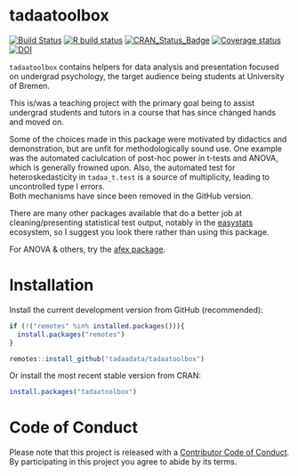 
<!-- README.md is generated from README.Rmd. Please edit that file -->

# tadaatoolbox

<!-- badges: start -->

[![Build
Status](https://travis-ci.org/tadaadata/tadaatoolbox.svg)](https://travis-ci.org/tadaadata/tadaatoolbox)
[![R build
status](https://github.com/tadaadata/tadaatoolbox/workflows/R-CMD-check/badge.svg)](https://github.com/tadaadata/tadaatoolbox/actions)
[![CRAN\_Status\_Badge](https://www.r-pkg.org/badges/version-ago/tadaatoolbox)](https://cran.r-project.org/package=tadaatoolbox)
[![Coverage
status](https://codecov.io/gh/tadaadata/tadaatoolbox/branch/master/graph/badge.svg)](https://codecov.io/github/tadaadata/tadaatoolbox?branch=master)
[![DOI](https://zenodo.org/badge/DOI/10.5281/zenodo.1494965.svg)](https://doi.org/10.5281/zenodo.1494965)
<!-- badges: end -->

`tadaatoolbox` contains helpers for data analysis and presentation
focused on undergrad psychology, the target audience being students at
University of Bremen.

This is/was a teaching project with the primary goal being to assist
undergrad students and tutors in a course that has since changed hands
and moved on.

Some of the choices made in this package were motivated by didactics and
demonstration, but are unfit for methodologically sound use. One example
was the automated caclulcation of post-hoc power in t-tests and ANOVA,
which is generally frowned upon. Also, the automated test for
heteroskedasticity in `tadaa_t.test` is a source of multiplicity,
leading to uncontrolled type I errors.  
Both mechanisms have since been removed in the GitHub version.

There are many other packages available that do a better job at
cleaning/presenting statistical test output, notably in the
[easystats](https://github.com/easystats) ecosystem, so I suggest you
look there rather than using this package.

For ANOVA & others, try the [afex
package](https://github.com/singmann/afex).

# Installation

Install the current development version from GitHub (recommended):

``` r
if (!("remotes" %in% installed.packages())){
  install.packages("remotes")
}

remotes::install_github("tadaadata/tadaatoolbox")
```

Or install the most recent stable version from CRAN:

``` r
install.packages("tadaatoolbox")
```

# Code of Conduct

Please note that this project is released with a [Contributor Code of
Conduct](CONDUCT.md). By participating in this project you agree to
abide by its terms.
